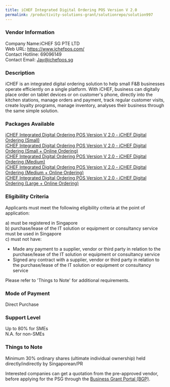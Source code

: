 ```yaml
---
title: iCHEF Integrated Digital Ordering POS Version V 2.0
permalink: /productivity-solutions-grant/solutionrepo/solution997
---
```


### Vendor Information
Company Name:iCHEF SG PTE LTD <br>Web URL: https://www.ichefpos.com/ <br>Contact Hotline: 69096149 <br>Contact Email: Jay@ichefpos.sg <br>

### Description

iCHEF is an integrated digital ordering solution to help small F&B businesses operate efficiently on a single platform. With iCHEF, business can digitally place order on tablet devices or on customer's phone, directly into the kitchen stations, manage orders and payment, track regular customer visits, create loyalty programs, manage inventory, analyses their business through the same simple solution.

### Packages Available

<a href='https://www.gobusiness.gov.sg/images/psg/Desensitised_iCHEF_20200289_Annex_3_Part_1.pdf' target='_blank'>iCHEF Integrated Digital Ordering POS Version V 2.0 - iCHEF Digital Ordering (Small)</a><br/>
<a href='https://www.gobusiness.gov.sg/images/psg/Desensitised_iCHEF_20200289_Annex_3_Part_2.pdf' target='_blank'>iCHEF Integrated Digital Ordering POS Version V 2.0 - iCHEF Digital Ordering (Small + Online Ordering)</a><br/>
<a href='https://www.gobusiness.gov.sg/images/psg/Desensitised_iCHEF_20200289_Annex_3_Part_3.pdf' target='_blank'>iCHEF Integrated Digital Ordering POS Version V 2.0 - iCHEF Digital Ordering (Medium)</a><br/>
<a href='https://www.gobusiness.gov.sg/images/psg/Desensitised_iCHEF_20200289_Annex_3_Part_4.pdf' target='_blank'>iCHEF Integrated Digital Ordering POS Version V 2.0 - iCHEF Digital Ordering (Medium + Online Ordering)</a><br/>
<a href='https://www.gobusiness.gov.sg/images/psg/Desensitised_iCHEF_20200289_Annex_3_Part_5.pdf' target='_blank'>iCHEF Integrated Digital Ordering POS Version V 2.0 - iCHEF Digital Ordering (Large + Online Ordering)</a><br/>

### Eligibility Criteria

Applicants must meet the following eligibility criteria at the point of application:

a) must be registered in Singapore <br>
b) purchase/lease of the IT solution or equipment or consultancy service must be used in Singapore <br>
c) must not have:
- Made any payment to a supplier, vendor or third party in relation to the purchase/lease of the IT solution or equipment or consultancy service
- Signed any contract with a supplier, vendor or third party in relation to the purchase/lease of the IT solution or equipment or consultancy service

Please refer to 'Things to Note' for additional requirements.

### Mode of Payment
Direct Purchase

### Support Level
Up to 80% for SMEs <br>
N.A. for non-SMEs

### Things to Note
Minimum 30% ordinary shares (ultimate individual ownership) held directly/indirectly by Singaporean/PR

Interested companies can get a quotation from the pre-approved vendor, before applying for the PSG through the <a target='_blank' href='https://www.businessgrants.gov.sg/'>Business Grant Portal (BGP)</a>.
